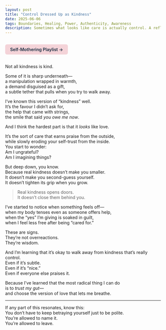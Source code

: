 ```yaml
---
layout: post
title: "Control Dressed Up as Kindness"
date: 2025-06-06
tags: Boundaries, Healing, Power, Authenticity, Awareness
description: Sometimes what looks like care is actually control. A reflection on reclaiming truth from disguised intentions.
---
```


<a href="https://music.youtube.com/playlist?list=PLuO5E1rh5RqIzePJeOjdXo62gwnYJ748_&si=NvtF0mzI9Sx2IoPu&shuffle=1" 
   target="_blank" 
   class="back-button"
   style="display:inline-block; margin: 1rem auto; background-color: #F4D3D8; color: #1A2D41; padding: 0.5rem 1rem; border-radius: 6px; font-weight: 600; text-decoration: none;">
  Self‑Mothering Playlist →
</a>

Not all kindness is kind.

Some of it is sharp underneath—  
a manipulation wrapped in warmth,  
a demand disguised as a gift,  
a subtle tether that pulls when you try to walk away.

I’ve known this version of “kindness” well.  
It’s the favour I didn’t ask for,  
the help that came with strings,  
the smile that said *you owe me now*.

And I think the hardest part is that it *looks* like love.

It’s the sort of care that earns praise from the outside,  
while slowly eroding your self-trust from the inside.  
You start to wonder:  
Am I ungrateful?  
Am I imagining things?

But deep down, you know.  
Because real kindness doesn’t make you smaller.  
It doesn’t make you second-guess yourself.  
It doesn’t tighten its grip when you grow.

> Real kindness opens doors.  
> It doesn’t close them behind you.

I’ve started to notice when something feels off—  
when my body tenses even as someone offers help,  
when the “yes” I’m giving is soaked in guilt,  
when I feel less free after being “cared for.”

These are signs.  
They’re not overreactions.  
They’re wisdom.

And I’m learning that it’s okay to walk away from kindness that’s really control.  
Even if it’s subtle.  
Even if it’s “nice.”  
Even if everyone else praises it.

Because I’ve learned that the most radical thing I can do  
is to *trust my gut*—  
and choose the version of love that lets me breathe.

---

If any part of this resonates, know this:  
You don’t have to keep betraying yourself just to be polite.  
You’re allowed to name it.  
You’re allowed to leave.